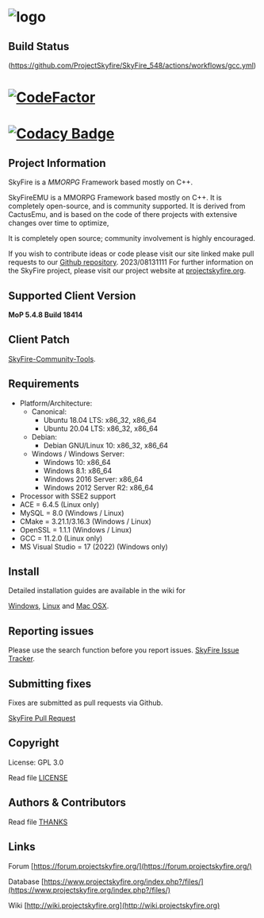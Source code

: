 # ![logo](https://abload.de/img/15_14_skyfire_logoqyj68.png)

## Build Status
(https://github.com/ProjectSkyfire/SkyFire_548/actions/workflows/gcc.yml)
# [![CodeFactor](https://www.codefactor.io/repository/github/projectskyfire/skyfire_548/badge)](https://www.codefactor.io/repository/github/projectskyfire/skyfire_548)
# [![Codacy Badge](https://app.codacy.com/project/badge/Grade/57a11392c3ed42dcae439669e893565f)](https://www.codacy.com/gh/ProjectSkyfire/SkyFire_548/dashboard?utm_source=github.com&amp;utm_medium=referral&amp;utm_content=ProjectSkyfire/SkyFire_548&amp;utm_campaign=Badge_Grade)

## Project Information
SkyFire is a *MMORPG* Framework based mostly on C++.

SkyFireEMU is a MMORPG Framework based mostly on C++. It is completely 
open-source, and is community supported. It is derived
from CactusEmu, 
and is based on the code of there projects with extensive changes over time to optimize, 


It is completely open source; community involvement is highly encouraged.

If you wish to contribute ideas or code please visit our site linked
make pull requests to our 
[Github repository](https://github.com/ProjectSkyfire/SkyFire.548).
2023/08131111
For further information on the SkyFire project, please visit our project website at 
[projectskyfire.org](http://www.projectskyfire.org).

## Supported Client Version
**MoP 5.4.8 Build 18414**

## Client Patch
[SkyFire-Community-Tools](https://github.com/ProjectSkyfire/SkyFire-Community-Tools).

## Requirements
+ Platform/Architecture:
  + Canonical:
    + Ubuntu 18.04 LTS: x86_32, x86_64
    + Ubuntu 20.04 LTS: x86_32, x86_64
  + Debian:
    + Debian GNU/Linux 10: x86_32, x86_64
  + Windows / Windows Server:
    + Windows 10:               x86_64
    + Windows 8.1:              x86_64
    + Windows 2016 Server:      x86_64
    + Windows 2012 Server R2:   x86_64
+ Processor with SSE2 support
+ ACE = 6.4.5  (Linux only)
+ MySQL = 8.0 (Windows / Linux)
+ CMake = 3.21.1/3.16.3 (Windows / Linux)
+ OpenSSL = 1.1.1 (Windows / Linux)
+ GCC = 11.2.0 (Linux only)
+ MS Visual Studio = 17 (2022) (Windows only)

## Install
Detailed installation guides are available in the wiki for

[Windows](http://wiki.projectskyfire.org/index.php?title=Installation_Windows),
[Linux](http://wiki.projectskyfire.org/index.php?title=Installation_(Ubuntu_18.04_LTS)) and
[Mac OSX](http://wiki.projectskyfire.org/index.php?title=Installation_Mac_OS_X).


## Reporting issues
Please use the search function before you report issues.
[SkyFire Issue Tracker](https://github.com/ProjectSkyfire/SkyFire.548/issues).

## Submitting fixes
Fixes are submitted as pull requests via Github.

[SkyFire Pull Request](https://github.com/ProjectSkyfire/SkyFire.548/pulls)

## Copyright
License: GPL 3.0

Read file [LICENSE](LICENSE.md)

## Authors &amp; Contributors
Read file [THANKS](THANKS.md)

## Links
Forum [https://forum.projectskyfire.org/](https://forum.projectskyfire.org/)

Database [https://www.projectskyfire.org/index.php?/files/](https://www.projectskyfire.org/index.php?/files/)

Wiki [http://wiki.projectskyfire.org](http://wiki.projectskyfire.org)
